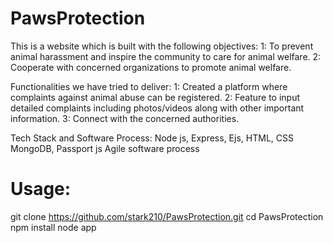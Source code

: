 # PawsProtection
This is a website which is built with the following objectives:
1: To prevent animal harassment and inspire the community to care for animal welfare.
2: Cooperate with concerned organizations to promote animal welfare.

Functionalities we have tried to deliver:
1: Created a platform where complaints against animal abuse can be registered.
2: Feature to input detailed complaints including photos/videos along with other important information.
3: Connect with the concerned authorities.

Tech Stack and Software Process:
Node js, Express, Ejs, HTML, CSS MongoDB, Passport js
Agile software process

# Usage:
git clone https://github.com/stark210/PawsProtection.git
cd PawsProtection
npm install 
node app